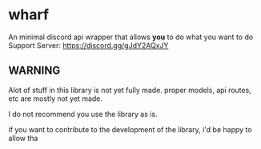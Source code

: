 # wharf

An minimal discord api wrapper that allows **you** to do what you want to do
<br>
Support Server: https://discord.gg/gJdY2AQxJY

## WARNING

Alot of stuff in this library is not yet fully made. proper models, api routes, etc are mostly not yet made.

I do not recommend you use the library as is.

if you want to contribute to the development of the library, i'd be happy to allow tha
